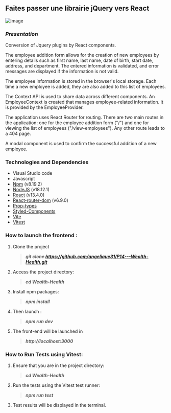 ## Faites passer une librairie jQuery vers React

![image](https://github.com/angelique31/P14---Wealth-Health/assets/93211301/e71103af-3a1f-46f8-95d9-e96d404dd1dd)

### **_Presentation_**

Conversion of Jquery plugins by React components.

The employee addition form allows for the creation of new employees by entering details such as first name, last name, date of birth, start date, address, and department. The entered information is validated, and error messages are displayed if the information is not valid.

The employee information is stored in the browser's local storage. Each time a new employee is added, they are also added to this list of employees.

The Context API is used to share data across different components. An EmployeeContext is created that manages employee-related information. It is provided by the EmployeeProvider.

The application uses React Router for routing. There are two main routes in the application: one for the employee addition form ("/") and one for viewing the list of employees ("/view-employees"). Any other route leads to a 404 page.

A modal component is used to confirm the successful addition of a new employee.

### Technologies and Dependencies

- Visual Studio code
- Javascript
- [Npm](https://www.npmjs.com/package/npm) (v8.19.2)
- [NodeJS](https://nodejs.org/en/) (v18.12.1)
- [React](https://fr.reactjs.org/) (v13.4.0)
- [React-router-dom](https://reactrouter.com/) (v6.9.0)
- [Prop-types](https://www.npmjs.com/package/prop-types)
- [Styled-Components](https://styled-components.com/)
- [Vite](https://vitejs.dev/)
- [Vitest](https://github.com/vitest-dev/vitest)

### **How to launch the frontend :**

1. Clone the project
   > **_git clone https://github.com/angelique31/P14---Wealth-Health.git_**
1. Access the project directory:
   > **_cd Wealth-Health_**
1. Install npm packages:
   > **_npm install_**
1. Then launch :
   > **_npm run dev_**
1. The front-end will be launched in
   > **_http://localhost:3000_**

### **How to Run Tests using Vitest:**

1. Ensure that you are in the project directory:
   > **_cd Wealth-Health_**
2. Run the tests using the Vitest test runner:
   > **_npm run test_**
3. Test results will be displayed in the terminal.
